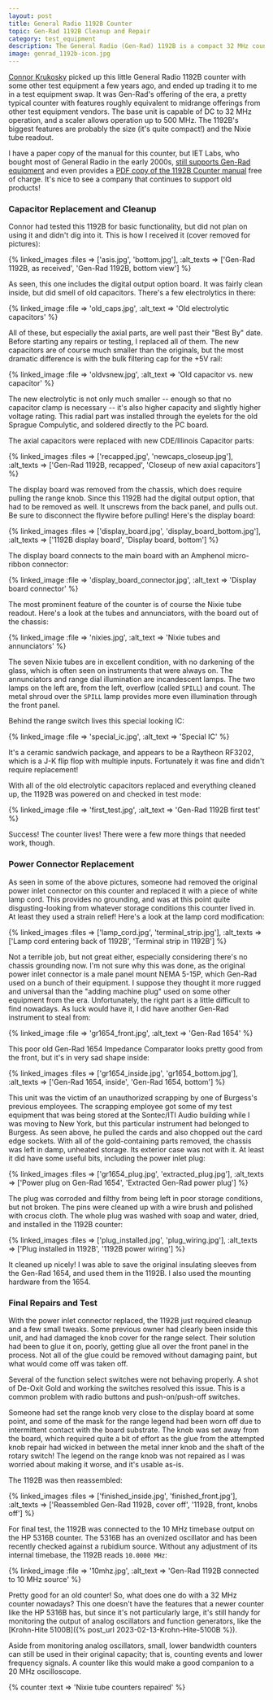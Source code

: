 ```yaml
---
layout: post
title: General Radio 1192B Counter
topic: Gen-Rad 1192B Cleanup and Repair
category: test_equipment
description: The General Radio (Gen-Rad) 1192B is a compact 32 MHz counter with Nixie tube readout. It's a basic unit, with features roughly equivalent to other midrange counters of the era. This one required a bit of cleanup and repair.
image: genrad_1192b-icon.jpg
---
```


[Connor Krukosky](https://spoolqueue.com/) picked up this little General Radio 1192B counter with some other test equipment a few years ago, and ended up trading it to me in a test equipment swap. It was Gen-Rad's offering of the era, a pretty typical counter with features roughly equivalent to midrange offerings from other test equipment vendors. The base unit is capable of DC to 32 MHz operation, and a scaler allows operation up to 500 MHz. The 1192B's biggest features are probably the size (it's quite compact!) and the Nixie tube readout.

I have a paper copy of the manual for this counter, but IET Labs, who bought most of General Radio in the early 2000s, [still supports Gen-Rad equipment](https://www.ietlabs.com/genrad/index.html) and even provides a [PDF copy of the 1192B Counter manual](https://www.ietlabs.com/pdf/Manuals/GR/1192%20Counter.pdf) free of charge. It's nice to see a company that continues to support old products!

### Capacitor Replacement and Cleanup

Connor had tested this 1192B for basic functionality, but did not plan on using it and didn't dig into it. This is how I received it (cover removed for pictures):

{% linked_images :files => ['asis.jpg', 'bottom.jpg'], :alt_texts => ['Gen-Rad 1192B, as received', 'Gen-Rad 1192B, bottom view'] %}

As seen, this one includes the digital output option board. It was fairly clean inside, but did smell of old capacitors. There's a few electrolytics in there:

{% linked_image :file => 'old_caps.jpg', :alt_text => 'Old electrolytic capacitors' %}

All of these, but especially the axial parts, are well past their "Best By" date. Before starting any repairs or testing, I replaced all of them. The new capacitors are of course much smaller than the originals, but the most dramatic difference is with the bulk filtering cap for the +5V rail:

{% linked_image :file => 'oldvsnew.jpg', :alt_text => 'Old capacitor vs. new capacitor' %}

The new electrolytic is not only much smaller -- enough so that no capacitor clamp is necessary -- it's also higher capacity and slightly higher voltage rating. This radial part was installed through the eyelets for the old Sprague Compulytic, and soldered directly to the PC board.

The axial capacitors were replaced with new CDE/Illinois Capacitor parts:

{% linked_images :files => ['recapped.jpg', 'newcaps_closeup.jpg'], :alt_texts => ['Gen-Rad 1192B, recapped', 'Closeup of new axial capacitors'] %}


The display board was removed from the chassis, which does require pulling the range knob. Since this 1192B had the digital output option, that had to be removed as well. It unscrews from the back panel, and pulls out. Be sure to disconnect the flywire before pulling! Here's the display board:

{% linked_images :files => ['display_board.jpg', 'display_board_bottom.jpg'], :alt_texts => ['1192B display board', 'Display board, bottom'] %}

The display board connects to the main board with an Amphenol micro-ribbon connector:

{% linked_image :file => 'display_board_connector.jpg', :alt_text => 'Display board connector' %}

The most prominent feature of the counter is of course the Nixie tube readout. Here's a look at the tubes and annunciators, with the board out of the chassis:

{% linked_image :file => 'nixies.jpg', :alt_text => 'Nixie tubes and annunciators' %}

The seven Nixie tubes are in excellent condition, with no darkening of the glass, which is often seen on instruments that were always on. The annunciators and range dial illumination are incandescent lamps. The two lamps on the left are, from the left, overflow (called `SPILL`) and count. The metal shroud over the `SPILL` lamp provides more even illumination through the front panel.

Behind the range switch lives this special looking IC:

{% linked_image :file => 'special_ic.jpg', :alt_text => 'Special IC' %}

It's a ceramic sandwich package, and appears to be a Raytheon RF3202, which is a J-K flip flop with multiple inputs. Fortunately it was fine and didn't require replacement!

With all of the old electrolytic capacitors replaced and everything cleaned up, the 1192B was powered on and checked in test mode:

{% linked_image :file => 'first_test.jpg', :alt_text => 'Gen-Rad 1192B first test' %}

Success! The counter lives! There were a few more things that needed work, though.

### Power Connector Replacement

As seen in some of the above pictures, someone had removed the original power inlet connector on this counter and replaced it with a piece of white lamp cord. This provides no grounding, and was at this point quite disgusting-looking from whatever storage conditions this counter lived in. At least they used a strain relief! Here's a look at the lamp cord modification:

{% linked_images :files => ['lamp_cord.jpg', 'terminal_strip.jpg'], :alt_texts => ['Lamp cord entering back of 1192B', 'Terminal strip in 1192B'] %}

Not a terrible job, but not great either, especially considering there's no chassis grounding now. I'm not sure why this was done, as the original power inlet connector is a male panel mount NEMA 5-15P, which Gen-Rad used on a bunch of their equipment. I suppose they thought it more rugged and universal than the "adding machine plug" used on some other equipment from the era. Unfortunately, the right part is a little difficult to find nowadays. As luck would have it, I did have another Gen-Rad instrument to steal from:

{% linked_image :file => 'gr1654_front.jpg', :alt_text => 'Gen-Rad 1654' %}

This poor old Gen-Rad 1654 Impedance Comparator looks pretty good from the front, but it's in very sad shape inside:

{% linked_images :files => ['gr1654_inside.jpg', 'gr1654_bottom.jpg'], :alt_texts => ['Gen-Rad 1654, inside', 'Gen-Rad 1654, bottom'] %}

This unit was the victim of an unauthorized scrapping by one of Burgess's previous employees. The scrapping employee got some of my test equipment that was being stored at the Sontec/ITI Audio building while I was moving to New York, but this particular instrument had belonged to Burgess. As seen above, he pulled the cards and also chopped out the card edge sockets. With all of the gold-containing parts removed, the chassis was left in damp, unheated storage. Its exterior case was not with it. At least it did have some useful bits, including the power inlet plug:

{% linked_images :files => ['gr1654_plug.jpg', 'extracted_plug.jpg'], :alt_texts => ['Power plug on Gen-Rad 1654', 'Extracted Gen-Rad power plug'] %}

The plug was corroded and filthy from being left in poor storage conditions, but not broken. The pins were cleaned up with a wire brush and polished with crocus cloth. The whole plug was washed with soap and water, dried, and installed in the 1192B counter:

{% linked_images :files => ['plug_installed.jpg', 'plug_wiring.jpg'], :alt_texts => ['Plug installed in 1192B', '1192B power wiring'] %}

It cleaned up nicely! I was able to save the original insulating sleeves from the Gen-Rad 1654, and used them in the 1192B. I also used the mounting hardware from the 1654.

### Final Repairs and Test

With the power inlet connector replaced, the 1192B just required cleanup and a few small tweaks. Some previous owner had clearly been inside this unit, and had damaged the knob cover for the range select. Their solution had been to glue it on, poorly, getting glue all over the front panel in the process. Not all of the glue could be removed without damaging paint, but what would come off was taken off.

Several of the function select switches were not behaving properly. A shot of De-Oxit Gold and working the switches resolved this issue. This is a common problem with radio buttons and push-on/push-off switches.

Someone had set the range knob very close to the display board at some point, and some of the mask for the range legend had been worn off due to intermittent contact with the board substrate. The knob was set away from the board, which required quite a bit of effort as the glue from the attempted knob repair had wicked in between the metal inner knob and the shaft of the rotary switch! The legend on the range knob was not repaired as I was worried about making it worse, and it's usable as-is.

The 1192B was then reassembled:

{% linked_images :files => ['finished_inside.jpg', 'finished_front.jpg'], :alt_texts => ['Reassembled Gen-Rad 1192B, cover off', '1192B, front, knobs off'] %}

For final test, the 1192B was connected to the 10 MHz timebase output on the HP 5316B counter. The 5316B has an ovenized oscillator and has been recently checked against a rubidium source. Without any adjustment of its internal timebase, the 1192B reads `10.0000 MHz`:

{% linked_image :file => '10mhz.jpg', :alt_text => 'Gen-Rad 1192B connected to 10 MHz source' %}

Pretty good for an old counter! So, what does one do with a 32 MHz counter nowadays? This one doesn't have the features that a newer counter like the HP 5316B has, but since it's not particularly large, it's still handy for monitoring the output of analog oscillators and function generators, like the [Krohn-Hite 5100B]({% post_url 2023-02-13-Krohn-Hite-5100B %}).

Aside from monitoring analog oscillators, small, lower bandwidth counters can still be used in their original capacity; that is, counting events and lower frequency signals. A counter like this would make a good companion to a 20 MHz oscilloscope.

{% counter :text => 'Nixie tube counters repaired' %}
